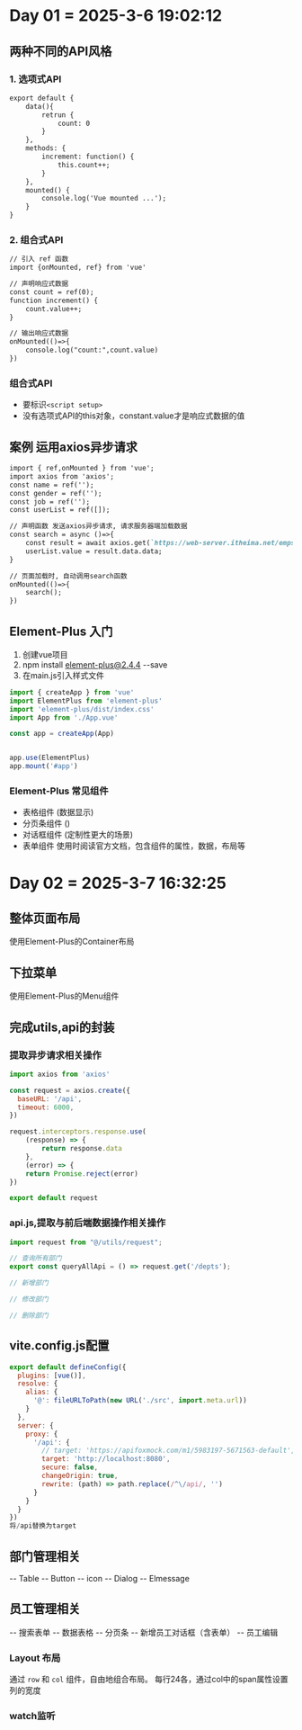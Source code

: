 # Day 01 = 2025-3-6 19:02:12
## 两种不同的API风格
### 1. 选项式API
```html
export default {
    data(){
        retrun {
            count: 0
        }
    },
    methods: {
        increment: function() {
            this.count++;
        }
    },
    mounted() {
        console.log('Vue mounted ...');
    }
}
```
### 2. 组合式API
```html
// 引入 ref 函数
import {onMounted, ref} from 'vue'

// 声明响应式数据
const count = ref(0);
function increment() {
    count.value++;
}

// 输出响应式数据
onMounted(()=>{
    console.log("count:",count.value)
})
```
### 组合式API
* 要标识`<script setup>`
* 没有选项式API的this对象，constant.value才是响应式数据的值
## 案例 运用axios异步请求
```markdown
import { ref,onMounted } from 'vue';
import axios from 'axios';
const name = ref('');
const gender = ref('');
const job = ref('');
const userList = ref([]);

// 声明函数 发送axios异步请求, 请求服务器端加载数据
const search = async ()=>{
    const result = await axios.get(`https://web-server.itheima.net/emps/list?name=${name.value}&gender=${gender.value}&job=${job.value}`)
    userList.value = result.data.data;
}

// 页面加载时, 自动调用search函数
onMounted(()=>{
    search();
})
```
## Element-Plus 入门
1. 创建vue项目
2. npm install element-plus@2.4.4 --save
3. 在main.js引入样式文件
```JavaScript
import { createApp } from 'vue'
import ElementPlus from 'element-plus'
import 'element-plus/dist/index.css'
import App from './App.vue'

const app = createApp(App)


app.use(ElementPlus)    
app.mount('#app')
```
### Element-Plus 常见组件
* 表格组件   (数据显示)
* 分页条组件 ()
* 对话框组件 (定制性更大的场景)
* 表单组件
使用时阅读官方文档，包含组件的属性，数据，布局等

# Day 02 = 2025-3-7 16:32:25
## 整体页面布局
使用Element-Plus的Container布局
## 下拉菜单
使用Element-Plus的Menu组件

## 完成utils,api的封装
### 提取异步请求相关操作
```js
import axios from 'axios'

const request = axios.create({
  baseURL: '/api',
  timeout: 6000,
})

request.interceptors.response.use(
    (response) => {
        return response.data
    }, 
    (error) => {
    return Promise.reject(error)
})

export default request
```

### api.js,提取与前后端数据操作相关操作
```js
import request from "@/utils/request";

// 查询所有部门
export const queryAllApi = () => request.get('/depts');

// 新增部门

// 修改部门

// 删除部门
```

## vite.config.js配置
```js
export default defineConfig({
  plugins: [vue()],
  resolve: {
    alias: {
      '@': fileURLToPath(new URL('./src', import.meta.url))
    }
  },
  server: {
    proxy: {
      '/api': {
        // target: 'https://apifoxmock.com/m1/5983197-5671563-default',
        target: 'http://localhost:8080',
        secure: false,
        changeOrigin: true,
        rewrite: (path) => path.replace(/^\/api/, '')
      }
    }
  }
})
将/api替换为target
```



## 部门管理相关
-- Table
-- Button
-- icon
-- Dialog
-- Elmessage
## 员工管理相关
-- 搜索表单
-- 数据表格
-- 分页条
-- 新增员工对话框（含表单）
-- 员工编辑

### Layout 布局
通过 `row` 和 `col` 组件，自由地组合布局。
每行24各，通过col中的span属性设置列的宽度
### watch监听